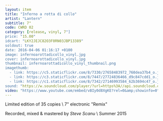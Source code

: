 ```yaml
---
layout: item
title: "Inferno a rotta di collo"
artist: "Lantern"
subtitle: 7"
code: CWRD 02
category: [release, vinyl, 7"]
price: "15.00"
idcart: "LKY2JEJC82O3F0RN03JBP13389"
soldout: true
date: 2016-04-06 01:16:17 +0100
image: infernoarottadicollo_vinyl.jpg
cover: infernoarottadicollo_vinyl.jpg
thumbnail: infernoarottadicollo_vinyl_thumbnail.png
imagethumb:
  - link: https://c5.staticflickr.com/8/7330/27658483972_760dea37b4_o.jpg
  - link: https://c3.staticflickr.com/8/7447/27724836466_d9c847cdd1_o.jpg
  - link: https://c1.staticflickr.com/8/7342/27146993584_62b3694c47_o.jpg 
sound: "https://w.soundcloud.com/player/?url=https%3A//api.soundcloud.com/tracks/257696993&amp;color=000000&amp;auto_play=false&amp;hide_related=false&amp;show_comments=true&amp;show_user=true&amp;show_reposts=false"
video: "https://www.youtube.com/embed/vBIy0d8XgKE?rel=0&amp;showinfo=0"
---
```


Limited edition of 35 copies \\
7" electronic "Remix"

Recorded, mixed & mastered by *Steve Scanu* \\
Summer 2015